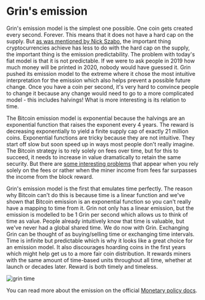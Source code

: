 # Grin's emission

Grin's emission model is the simplest one possible. One coin gets created every second. Forever. This means that it does not have a hard cap on the supply. But [as was mentioned by Nick Szabo](https://twitter.com/NickSzabo4/status/1077317105148547072), the important thing cryptocurrencies achieve has less to do with the hard cap on the supply, the important thing is the emission predictability. The problem with today's fiat model is that it is not predictable. If we were to ask people in 2019 how much money will be printed in 2020, nobody would have guessed it. Grin pushed its emission model to the extreme where it chose the most intuitive interpretation for the emission which also helps prevent a possible future change. Once you have a coin per second, it's very hard to convince people to change it because any change would need to go to a more complicated model - this includes halvings! What is more interesting is its relation to time.

The Bitcoin emission model is exponential because the halvings are an exponential function that raises the exponent every 4 years. The reward is decreasing exponentially to yield a finite supply cap of exactly 21 million coins. Exponential functions are tricky because they are not intuitive. They start off slow but soon speed up in ways most people don't really imagine. The Bitcoin strategy is to rely solely on fees over time, but for this to succeed, it needs to increase in value dramatically to retain the same security. But there are [some interesting problems](https://www.cs.princeton.edu/~arvindn/publications/mining_CCS.pdf) that appear when you rely solely on the fees or rather when the miner income from fees far surpasses the income from the block reward. 

Grin's emission model is the first that emulates time perfectly. The reason why Bitcoin can't do this is because time is a linear function and we've shown that Bitcoin emission is an exponential function so you can't really have a mapping to time from it. Grin not only has a linear emission, but the emission is modelled to be 1 Grin per second which allows us to think of time as value. People already intuitively know that time is valuable, but we've never had a global shared time. We do now with Grin. Exchanging Grin can be thought of as buying/selling time or exchanging time intervals. Time is infinite but predictable which is why it looks like a great choice for an emission model. It also discourages hoarding coins in the first years which might help get us to a more fair coin distribution. It rewards miners with the same amount of time-based units throughout all time, whether at launch or decades later. Reward is both timely and timeless.

![grin time](https://i.imgur.com/mDXtLVt.png)

You can read more about the emission on the official [Monetary policy docs](https://github.com/mimblewimble/docs/wiki/Monetary-Policy).
